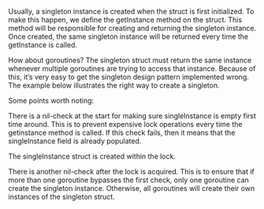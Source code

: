 Usually, a singleton instance is created when the struct is first initialized. To make this happen, we define the getInstance method on the struct. This method will be responsible for creating and returning the singleton instance. Once created, the same singleton instance will be returned every time the getInstance is called.

How about goroutines? The singleton struct must return the same instance whenever multiple goroutines are trying to access that instance. Because of this, it’s very easy to get the singleton design pattern implemented wrong. The example below illustrates the right way to create a singleton.

Some points worth noting:

There is a nil-check at the start for making sure singleInstance is empty first time around. This is to prevent expensive lock operations every time the getinstance method is called. If this check fails, then it means that the singleInstance field is already populated.

The singleInstance struct is created within the lock.

There is another nil-check after the lock is acquired. This is to ensure that if more than one goroutine bypasses the first check, only one goroutine can create the singleton instance. Otherwise, all goroutines will create their own instances of the singleton struct.
